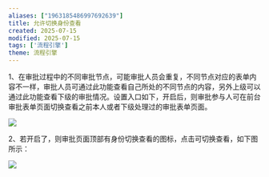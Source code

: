 ```yaml
---
aliases: ["1963185486997692639"]
title: 允许切换身份查看
created: 2025-07-15
modified: 2025-07-15
tags: ['流程引擎']
theme: 流程引擎
---
```


1、在审批过程中的不同审批节点，可能审批人员会重复，不同节点对应的表单内容不一样，审批人员可通过此功能查看自己所处的不同节点的内容，另外上级可以通过此功能查看下级的审批情况。设置入口如下，开启后，则审批参与人可在前台审批表单页面切换查看之前本人或者下级处理过的审批表单页面。

![](bda171b05b8c73b8e2c7c0105d8d49c0.jpg)

2、若开启了，则审批页面顶部有身份切换查看的图标，点击可切换查看，如下图所示：

![](1477fa68e00f5c110f3d645e4f0a0e29.jpg)